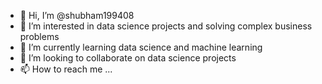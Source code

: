 - 👋 Hi, I’m @shubham199408
- 👀 I’m interested in data science projects and solving complex business problems
- 🌱 I’m currently learning data science and machine learning
- 💞️ I’m looking to collaborate on data science projects
- 📫 How to reach me ...

<!---
shubham199408/shubham199408 is a ✨ special ✨ repository because its `README.md` (this file) appears on your GitHub profile.
You can click the Preview link to take a look at your changes.
--->
